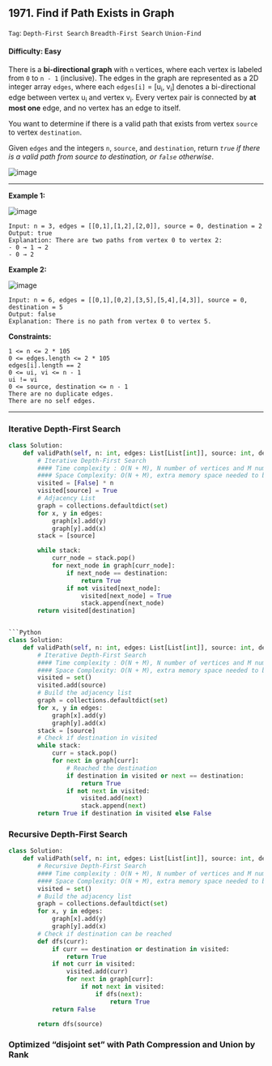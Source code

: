 ## 1971. Find if Path Exists in Graph

```Tag```: ```Depth-First Search``` ```Breadth-First Search``` ```Union-Find```

#### Difficulty: Easy

There is a __bi-directional graph__ with ```n``` vertices, where each vertex is labeled from ```0``` to ```n - 1``` (inclusive). The edges in the graph are represented as a 2D integer array ```edges```, where each ```edges[i]``` = [u<sub>i</sub>, v<sub>i</sub>] denotes a bi-directional edge between vertex u<sub>i</sub> and vertex v<sub>i</sub>. Every vertex pair is connected by __at most one__ edge, and no vertex has an edge to itself.

You want to determine if there is a valid path that exists from vertex ```source``` to vertex ```destination```.

Given ```edges``` and the integers ```n```, ```source```, and ```destination```, return _```true``` if there is a valid path from source to destination, or ```false``` otherwise_.

![image](https://user-images.githubusercontent.com/35042430/211609094-c42bb277-a1b0-4647-8872-ca403ca5ce8f.png)

---

__Example 1:__

![image](https://assets.leetcode.com/uploads/2021/08/14/validpath-ex1.png)
```
Input: n = 3, edges = [[0,1],[1,2],[2,0]], source = 0, destination = 2
Output: true
Explanation: There are two paths from vertex 0 to vertex 2:
- 0 → 1 → 2
- 0 → 2
```

__Example 2:__

![image](https://assets.leetcode.com/uploads/2021/08/14/validpath-ex2.png)
```
Input: n = 6, edges = [[0,1],[0,2],[3,5],[5,4],[4,3]], source = 0, destination = 5
Output: false
Explanation: There is no path from vertex 0 to vertex 5.
```

__Constraints:__
```
1 <= n <= 2 * 105
0 <= edges.length <= 2 * 105
edges[i].length == 2
0 <= ui, vi <= n - 1
ui != vi
0 <= source, destination <= n - 1
There are no duplicate edges.
There are no self edges.
```

---

### Iterative Depth-First Search

```Python
class Solution:
    def validPath(self, n: int, edges: List[List[int]], source: int, destination: int) -> bool:
        # Iterative Depth-First Search
        #### Time complexity : O(N + M), N number of vertices and M number of edges
        #### Space Complexity: O(N + M), extra memory space needed to build hash map that stores edges and visited set to store vertices
        visited = [False] * n
        visited[source] = True
        # Adjacency List
        graph = collections.defaultdict(set)
        for x, y in edges:
            graph[x].add(y)
            graph[y].add(x)
        stack = [source]

        while stack:
            curr_node = stack.pop()
            for next_node in graph[curr_node]:
                if next_node == destination:
                    return True
                if not visited[next_node]:
                    visited[next_node] = True
                    stack.append(next_node)
        return visited[destination]
```

```Python

```Python
class Solution:
    def validPath(self, n: int, edges: List[List[int]], source: int, destination: int) -> bool:
        # Iterative Depth-First Search
        #### Time complexity : O(N + M), N number of vertices and M number of edges
        #### Space Complexity: O(N + M), extra memory space needed to build hash map that stores edges and visited set to store vertices
        visited = set()
        visited.add(source)
        # Build the adjacency list
        graph = collections.defaultdict(set)
        for x, y in edges:
            graph[x].add(y)
            graph[y].add(x)
        stack = [source]
        # Check if destination in visited
        while stack:
            curr = stack.pop()
            for next in graph[curr]:
                # Reached the destination
                if destination in visited or next == destination:
                    return True
                if not next in visited:
                    visited.add(next)
                    stack.append(next)
        return True if destination in visited else False
```

### Recursive Depth-First Search

```Python
class Solution:
    def validPath(self, n: int, edges: List[List[int]], source: int, destination: int) -> bool:
        # Recursive Depth-First Search
        #### Time complexity : O(N + M), N number of vertices and M number of edges
        #### Space Complexity: O(N + M), extra memory space needed to build hash map that stores edges and visited set to store vertices
        visited = set()
        # Build the adjacency list
        graph = collections.defaultdict(set)
        for x, y in edges:
            graph[x].add(y)
            graph[y].add(x)
        # Check if destination can be reached
        def dfs(curr):
            if curr == destination or destination in visited:
                return True
            if not curr in visited:
                visited.add(curr)
                for next in graph[curr]:
                    if not next in visited:
                        if dfs(next):
                            return True
            return False

        return dfs(source)
```

### Optimized “disjoint set” with Path Compression and Union by Rank

```Python


```
